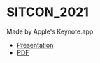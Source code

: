 # SITCON_2021
Made by Apple's Keynote.app  

- [Presentation](https://blog.enmingw32.dev/SITCON_2021/index.html)
- [PDF](https://blog.enmingw32.dev/SITCON_2021/sitcon.pdf)

